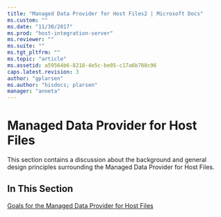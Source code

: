 ```yaml
---
title: "Managed Data Provider for Host Files2 | Microsoft Docs"
ms.custom: ""
ms.date: "11/30/2017"
ms.prod: "host-integration-server"
ms.reviewer: ""
ms.suite: ""
ms.tgt_pltfrm: ""
ms.topic: "article"
ms.assetid: a59564b6-8218-4e5c-be05-c17a6b788c96
caps.latest.revision: 3
author: "gplarsen"
ms.author: "hisdocs; plarsen"
manager: "anneta"
---
```

# Managed Data Provider for Host Files
This section contains a discussion about the background and general design principles surrounding the Managed Data Provider for Host Files.  
  
## In This Section  
 [Goals for the Managed Data Provider for Host Files](../core/goals-for-the-managed-data-provider-for-host-files2.md)